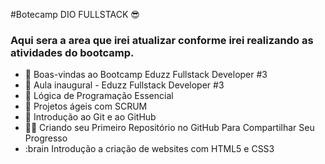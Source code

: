 #Botecamp DIO FULLSTACK :sunglasses:

### Aqui sera a area que irei atualizar conforme irei realizando as atividades do bootcamp.

 - :brain: Boas-vindas ao Bootcamp Eduzz Fullstack Developer #3
 - :brain: Aula inaugural - Eduzz Fullstack Developer #3
 - :brain: Lógica de Programação Essencial
 - :brain: Projetos ágeis com SCRUM
 - :brain: Introdução ao Git e ao GitHub
 - :technologist: Criando seu Primeiro Repositório no GitHub Para Compartilhar Seu Progresso
 - :brain Introdução a criação de websites com HTML5 e CSS3


